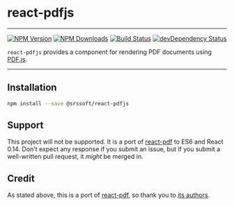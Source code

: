 # react-pdfjs
---
[![NPM Version](https://img.shields.io/npm/v/@srssoft/react-pdfjs.svg?style=flat-square)](https://www.npmjs.com/package/@srssoft/react-pdfjs) 
[![NPM Downloads](https://img.shields.io/npm/dm/@srssoft/react-pdfjs.svg?style=flat-square)](https://www.npmjs.com/package/@srssoft/react-pdfjs)
[![Build Status](https://img.shields.io/travis/SRSsoft/react-pdfjs/master.svg?style=flat-square)](https://travis-ci.org/SRSsoft/react-pdfjs)
[![devDependency Status](https://david-dm.org/srssoft/react-pdfjs/dev-status.svg)](https://david-dm.org/srssoft/react-pdfjs#info=devDependencies)

`react-pdfjs` provides a component for rendering PDF documents using [PDF.js](http://mozilla.github.io/pdf.js/).

---

## Installation

```bash
npm install --save @srssoft/react-pdfjs
```

## Support

This project will not be supported. It is a port of [react-pdf](https://github.com/nnarhinen/react-pdf) to ES6 and 
React 0.14. Don't expect any response if you submit an issue, but if you submit a well-written pull request, it _might_ 
be merged in.

## Credit

As stated above, this is a port of [react-pdf](https://github.com/nnarhinen/react-pdf), so thank you to
[its authors](https://github.com/nnarhinen/react-pdf#author).

